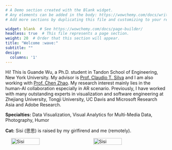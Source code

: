 ```yaml
---
# A Demo section created with the Blank widget.
# Any elements can be added in the body: https://wowchemy.com/docs/writing-markdown-latex/
# Add more sections by duplicating this file and customizing to your requirements.

widget: blank  # See https://wowchemy.com/docs/page-builder/
headless: true  # This file represents a page section.
weight: 20  # Order that this section will appear.
title: "Welcome :wave:"
subtitle: ""
design:
  columns: '1'
---
```

Hi! This is Guande Wu, a Ph.D. student in Tandon School of Engineering, New York University. My advisor is [Prof. Claudio T. Silva](https://vgc.poly.edu/~csilva/) and I am also working with [Prof. Chen Zhao](http://www.chenz.umiacs.io). My research interest mainly lies in the human-AI collaboration especially in AR scenario. Previously, I have worked with many outstanding experts in visualization and software engineering at Zhejiang University, Tongji University, UC Davis and Microsoft Research Asia and Adobe Research.
<!-- Hi! This is Guande Wu, a Ph.D. student in Tandon School of Engineering, New York University. My advisor is [Prof. Claudio T. Silva](https://vgc.poly.edu/~csilva/). I am really interested in aiding visualization design process by machine learning approaches. Previously, I have worked with many outstanding experts in visualization and software engineering at Zhejiang University, Tongji University, UC Davis and Microsoft Research Asia and Adobe Research. -->

**Specialties:** Data Visualization, Visual Analytics for Multi-Media Data, Photography, Humor


**Cat:**
Sisi (思思) is raised by my girlfirend and me (remotely).
<div style="display: flex; justify-content: space-around; align-items: center;">
  <img src="images/sisi_2.png" alt="Sisi" style="width: 42%; margin-right: 2%;" />
  <img src="images/sisi_1.png" alt="Sisi" style="width: 42%;" />
</div>

<br>
<!-- ![Sisi](sisi_1.png) -->

